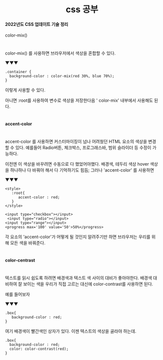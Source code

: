 <div align='center'>

# css 공부

</div>

<h4> 2022년도 CSS 업데이트 기술 정리</h4>

color-mix()

#

color-mix() 를 사용하면 브라우저에서 색상을 혼합할 수 있다.

▼▼▼

    .container {
      background-color : color-mix(red 30%, blue 70%);
    }
    
이렇게 사용할 수 있다.

아니면 
:root를 사용하여 변수로 색상을 저장한다음 ' color-mix' 내부에서 사용해도 된다.

#

<h4>accent-color</h4>

#

accent-color 를 사용하면 커스터마이징이 넘나 어려웠던 HTML 요소의 색상을 변경 할 수 있다.
예를들어 Radio버튼, 체크박스, 프로그래스바, 범위 슬라이더 등 수정이 가능하다.

이전엔 이 색상을 바꾸려면 수동으로 다 했었어야했다.
배경색, 테두리 색상 hover 색상 을 하나하나 다 바꿔야 해서 다 기억하기도 힘듬;
그러나 'accent-color' 를 사용하면

▼▼▼

    <style>
       :root{
          accent-color : red;   
       }
    </style>

    <input type="checkbox"></input>
     <input type="radio"></input>
    <input type="range"></input>
    <progress max='100' value='50'>50%</progress>
    

각 요소의 'accent-color'가 어떻게 될 것인지 알려주기만 하면
브라우저는 우리를 위해 모든 색을 바꿔준다.


#

<h4>color-centrast</h4>

#

텍스트를 읽시 쉽도록 하려면 배경색과 텍스트 색 사이의 대비가 좋아야한다.
배경색 대비하여 잘 보이는 색을 우리가 직접 고르는 대신에 color-contrast를 사용하면 된다.

예를 들어보자

▼▼▼

    .box{
       background-color : red;
    }


여기 배경색이 빨간색인 상자가 있다. 이젠 텍스트의 색상을 골라야 하는데.


    .box{
      background-color : red;
      color: color-contrast(red);
    }

